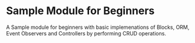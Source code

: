 # Sample Module for Beginners
A Sample module for beginners with basic implemenations of Blocks, ORM, Event Observers and Controllers by performing CRUD operations.
